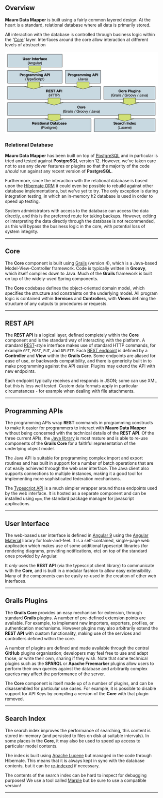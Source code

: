 ## Overview

**Mauro Data Mapper** is built using a fairly common layered design. At the heart is a standard, relational database where all data is primarily stored. 

All interaction with the database is controlled through business logic within the '[Core](#core)' layer. Interfaces around the core allow interaction at
different levels of abstraction

![System Architecture](../images/architecture1.jpg)

### Relational Database

**Mauro Data Mapper** has been built on top of [PostgreSQL](https://www.postgresql.org) and in particular is tried and tested against **PostgreSQL** version 12. However, we've taken care not to use any clever features or plugins so that the majority of the code _should_ run against any recent version of **PostgreSQL**.

Furthermore, since the interaction with the relational database is based upon the [Hibernate ORM](https://hibernate.org) it could even be possible to
rebuild against other database implementations, but we've yet to try. The only exception is during integration testing, in which an in-memory h2
database is used in order to speed up testing.

System administrators with access to the database can access the data directly, and this is the preferred route for
[taking backups](../../installing/administration#backing-up-the-database). However, editing or interpreting the data directly through the database is not recommended, as this will bypass the business logic in the core, with potential loss of system integrity.

---

## Core

The **Core** component is built using [Grails](https://grails.org) (version 4), which is a Java-based Model-View-Controller framework. Code is typically
written in **Groovy**, which itself compiles down to Java. Much of the **Grails** framework is built on top of the widely-used Spring components.

The **Core** codebase defines the object-oriented domain model, which specifies the structure and constraints on the underlying model. All program logic is contained within **Services** and **Controllers**, with **Views** defining the structure of any outputs to procedures or requests.

---

## REST API

The **REST API** is a logical layer, defined completely within the **Core** component and is the standard way of interacting with the platform. A
standard [REST](https://en.wikipedia.org/wiki/Representational_state_transfer)-style interface makes use of standard HTTP commands, for example
`GET`, `POST`, `PUT`, and `DELETE`. Each [REST endpoint](../../rest-api/introduction) is defined by a **Controller** and **View** within the **Grails
Core**. Some endpoints are aliased for ease of use, or backwards compatibility, and there is genericity built in to make programming against the API
easier. Plugins may extend the API with new endpoints.

Each endpoint typically receives and responds in JSON; some can use XML but this is less well tested. Custom data formats apply in particular
circumstances - for example when dealing with file attachments.

---

## Programming APIs

The programming APIs wrap **REST** commands in programming constructs to make it easier for programmers to interact with **Mauro Data Mapper** without being concerned with the technical details of the **REST API**. Of the three current APIs, the [Java library](../client/java) is most mature and is able to re-use components of the **Grails Core** for a faithful representation of the underlying object model. 

The Java API is suitable for programming complex import and export routines and has built in support for a number of batch operations that are not easily achieved through the web user interface. The Java client also supports connections to multiple instances, making it a good tool for implementing more sophisticated federation mechanisms.

The [Typescript API](../client/typescript) is a much simpler wrapper around those endpoints used by the web interface. It is hosted as a separate
component and can be installed using `npm`, the standard package manager for javascript applications.

---

## User Interface

The web-based user interface is defined in [Angular 9](https://angular.io) using the [Angular Material](https://material.angular.io) library for
look-and-feel. It is a self-contained, single-page web application which makes use of some additional typescript libraries (for rendering diagrams,
providing notifications, etc) on top of the standard ones provided by Angular. 

It *only* uses the **REST API** (via the typescript client library) to communicate with the **Core**, and is built in a modular fashion to allow easy extensibility. Many of the components can be easily re-used in the creation of other web interfaces.

---

## Grails Plugins

The **Grails Core** provides an easy mechanism for extension, through standard **Grails** plugins. A number of pre-defined extension points are available. For example, to implement new importers, exporters, profiles, or authentication mechanisms. However plugins may also arbitrarily extend the **REST API** with custom functionality, making use of the services and controllers defined within the core. 

A number of plugins are defined and made available through the central **GitHub** plugins organisation; developers may feel free to use and adapt those, or write their own, sharing if they wish. Note that some technical plugins such as the **SPARQL** or **Apache Freemarker** plugins allow users to perform their own queries against the database and arbitrarily
complex queries may affect the performance of the server.

The **Core** component is itself made up of a number of plugins, and can be disassembled for particular use cases. For example, it is possible to disable
support for API Keys by compiling a version of the **Core** with that plugin removed.

---

## Search Index

The search index improves the performance of searching, this content is stored in-memory (and persisted to files on disk at suitable intervals). In some places in the **Core**, it may also be used
to speed up access to particular model contents. 

The index is built using [Apache Lucene](https://lucene.apache.org) but managed in the code through Hibernate. This means that it is always kept in sync with the database contents, but it can be [re-indexed](../../installing/administration) if necessary.

The contents of the search index can be hard to inspect for debugging purposes! We use a tool called [Marple](https://github.com/flaxsearch/marple) but be sure to use a compatible version!

---

<!--  LocalWords:  PostgreSQL plugins ORM h2 genericity npm etc
 -->
<!--  LocalWords:  javascript SPARQL Freemarker plugin Lucene
 -->
